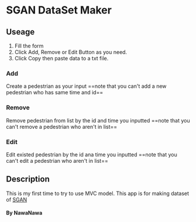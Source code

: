 SGAN DataSet Maker
===
## Useage
1. Fill the form
2. Click Add, Remove or Edit Button as you need.
3. Click Copy then paste data to a txt file.
### Add
Create a pedestrian as your input
==note that you can't add a new pedestrian who has same time and id==
### Remove
Remove pedestrian from list by the id and time you inputted
==note that you can't remove a pedestrian who aren't in list==
### Edit
Edit existed pedestrian by the id ana time you inputted
==note that you can't edit a pedestrian who aren't in list==
## Description
This is my first time to try to use MVC model.
This app is for making dataset of [SGAN](https://github.com/agrimgupta92/sgan)

#### By NawaNawa